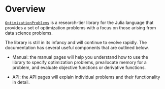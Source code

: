 # Overview 

[`OptimizationProblems`](https://github.com/numoptim/OptimizationProblems.jl)
is a research-tier library for the Julia language that provides a set of 
optimization problems with a focus on those arising from data science problems.

The library is still in its infancy and will continue to evolve rapidly. 
The documentation has several useful components that are outlined below.

- Manual: the manual pages will help you understand how to use the library to specify
    optimization problems, preallocate memory for a problem, and evaluate 
    objective functions or derivative functions.

- API: the API pages will explain individual problems and their functionality in 
    detail.